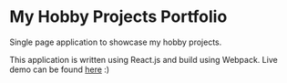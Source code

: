 # My Hobby Projects Portfolio
Single page application to showcase my hobby projects.

This application is written using React.js and build using Webpack. Live demo can be found [here](https://christineoo.github.io/my-portfolio/) :) 
